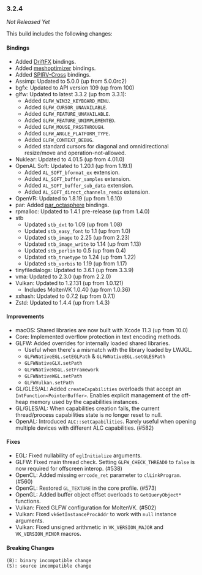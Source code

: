 ### 3.2.4

_Not Released Yet_

This build includes the following changes:

#### Bindings

- Added [DriftFX](https://github.com/eclipse-efx/efxclipse-drift) bindings.
- Added [meshoptimizer](https://github.com/zeux/meshoptimizer) bindings.
- Added [SPIRV-Cross](https://github.com/KhronosGroup/SPIRV-Cross) bindings.
- Assimp: Updated to 5.0.0 (up from 5.0.0rc2)
- bgfx: Updated to API version 109 (up from 100)
- glfw: Updated to latest 3.3.2 (up from 3.3.1):
    * Added `GLFW_WIN32_KEYBOARD_MENU`.
    * Added `GLFW_CURSOR_UNAVAILABLE`.
    * Added `GLFW_FEATURE_UNAVAILABLE`.
    * Added `GLFW_FEATURE_UNIMPLEMENTED`.
    * Added `GLFW_MOUSE_PASSTHROUGH`.
    * Added `GLFW_ANGLE_PLATFORM_TYPE`.
    * Added `GLFW_CONTEXT_DEBUG`.
    * Added standard cursors for diagonal and omnidirectional resize/move and operation-not-allowed.
- Nuklear: Updated to 4.01.5 (up from 4.01.0)
- OpenAL Soft: Updated to 1.20.1 (up from 1.19.1)
    * Added `AL_SOFT_bformat_ex` extension.
    * Added `AL_SOFT_buffer_samples` extension.
    * Added `AL_SOFT_buffer_sub_data` extension.
    * Added `AL_SOFT_direct_channels_remix` extension.
- OpenVR: Updated to 1.8.19 (up from 1.6.10)
- par: Added [par_octasphere](https://prideout.net/blog/octasphere/) bindings.
- rpmalloc: Updated to 1.4.1 pre-release (up from 1.4.0)
- stb
    * Updated `stb_dxt` to 1.09 (up from 1.08)
    * Updated `stb_easy_font` to 1.1 (up from 1.0)
    * Updated `stb_image` to 2.25 (up from 2.23)
    * Updated `stb_image_write` to 1.14 (up from 1.13)
    * Updated `stb_perlin` to 0.5 (up from 0.4)
    * Updated `stb_truetype` to 1.24 (up from 1.22)
    * Updated `stb_vorbis` to 1.19 (up from 1.17)
- tinyfiledialogs: Updated to 3.6.1 (up from 3.3.9)
- vma: Updated to 2.3.0 (up from 2.2.0)
- Vulkan: Updated to 1.2.131 (up from 1.0.121)
    * Includes MoltenVK 1.0.40 (up from 1.0.36)
- xxhash: Updated to 0.7.2 (up from 0.7.1)
- Zstd: Updated to 1.4.4 (up from 1.4.3)

#### Improvements

- macOS: Shared libraries are now built with Xcode 11.3 (up from 10.0)
- Core: Implemented overflow protection in text encoding methods.
- GLFW: Added overrides for internally loaded shared libraries.
    * Useful when there's a mismatch with the library loaded by LWJGL.
    * `GLFWNativeEGL.setEGLPath` & `GLFWNativeEGL.setGLESPath`
    * `GLFWNativeGLX.setPath`
    * `GLFWNativeNSGL.setFramework`
    * `GLFWNativeWGL.setPath`
    * `GLFWVulkan.setPath`
- GL/GLES/AL: Added `createCapabilities` overloads that accept an `IntFunction<PointerBuffer>`. Enables explicit management of the off-heap memory used by the capabilities instances.
- GL/GLES/AL: When capabilities creation fails, the current thread/process capabilities state is no longer reset to null.
- OpenAL: Introduced `ALC::setCapabilities`. Rarely useful when opening multiple devices with different ALC capabilities. (#582)

#### Fixes

- EGL: Fixed nullability of `eglInitialize` arguments.
- GLFW: Fixed main thread check. Setting `GLFW_CHECK_THREAD0` to `false` is now required for offscreen interop. (#538)
- OpenCL: Added missing `errcode_ret` parameter to `clLinkProgram`. (#560)
- OpenGL: Restored `GL_TEXTURE` in the core profile. (#573)
- OpenGL: Added buffer object offset overloads to `GetQueryObject*` functions.
- Vulkan: Fixed GLFW configuration for MoltenVK. (#502)
- Vulkan: Fixed `vkGetInstanceProcAddr` to work with `null` instance arguments.
- Vulkan: Fixed unsigned arithmetic in `VK_VERSION_MAJOR` and `VK_VERSION_MINOR` macros.
    
#### Breaking Changes

```
(B): binary incompatible change
(S): source incompatible change
```
